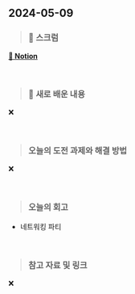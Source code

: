 ## 2024-05-09

> ### 📑 스크럼

  [__🔗 Notion__](https://www.notion.so/goorm/6eede38365294885b379a4ebf45af6c4?v=ad7cdaac602d47059c8e020a07b4b305&pvs=4)

<br>

> ### 🤔 새로 배운 내용

❌

<br>

> ### 오늘의 도전 과제와 해결 방법

❌
    
<br>

> ### 오늘의 회고

- 네트워킹 파티 

<br>

> ### 참고 자료 및 링크

❌
